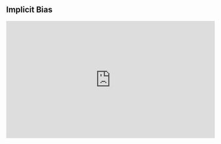 ## Implicit Bias

<iframe width="560" height="315" src="https://www.youtube.com/embed/j-Ntqlehhqk" frameborder="0" allow="accelerometer; autoplay; clipboard-write; encrypted-media; gyroscope; picture-in-picture" allowfullscreen></iframe>
